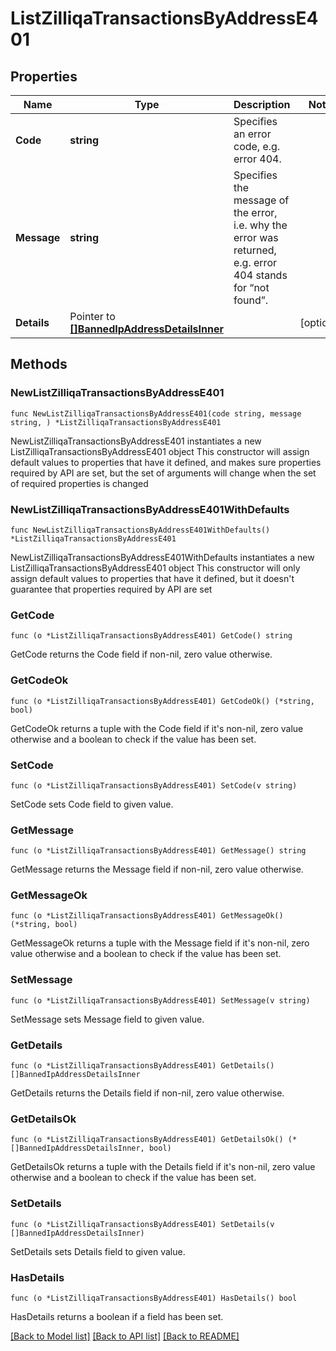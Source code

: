# ListZilliqaTransactionsByAddressE401

## Properties

Name | Type | Description | Notes
------------ | ------------- | ------------- | -------------
**Code** | **string** | Specifies an error code, e.g. error 404. | 
**Message** | **string** | Specifies the message of the error, i.e. why the error was returned, e.g. error 404 stands for “not found”. | 
**Details** | Pointer to [**[]BannedIpAddressDetailsInner**](BannedIpAddressDetailsInner.md) |  | [optional] 

## Methods

### NewListZilliqaTransactionsByAddressE401

`func NewListZilliqaTransactionsByAddressE401(code string, message string, ) *ListZilliqaTransactionsByAddressE401`

NewListZilliqaTransactionsByAddressE401 instantiates a new ListZilliqaTransactionsByAddressE401 object
This constructor will assign default values to properties that have it defined,
and makes sure properties required by API are set, but the set of arguments
will change when the set of required properties is changed

### NewListZilliqaTransactionsByAddressE401WithDefaults

`func NewListZilliqaTransactionsByAddressE401WithDefaults() *ListZilliqaTransactionsByAddressE401`

NewListZilliqaTransactionsByAddressE401WithDefaults instantiates a new ListZilliqaTransactionsByAddressE401 object
This constructor will only assign default values to properties that have it defined,
but it doesn't guarantee that properties required by API are set

### GetCode

`func (o *ListZilliqaTransactionsByAddressE401) GetCode() string`

GetCode returns the Code field if non-nil, zero value otherwise.

### GetCodeOk

`func (o *ListZilliqaTransactionsByAddressE401) GetCodeOk() (*string, bool)`

GetCodeOk returns a tuple with the Code field if it's non-nil, zero value otherwise
and a boolean to check if the value has been set.

### SetCode

`func (o *ListZilliqaTransactionsByAddressE401) SetCode(v string)`

SetCode sets Code field to given value.


### GetMessage

`func (o *ListZilliqaTransactionsByAddressE401) GetMessage() string`

GetMessage returns the Message field if non-nil, zero value otherwise.

### GetMessageOk

`func (o *ListZilliqaTransactionsByAddressE401) GetMessageOk() (*string, bool)`

GetMessageOk returns a tuple with the Message field if it's non-nil, zero value otherwise
and a boolean to check if the value has been set.

### SetMessage

`func (o *ListZilliqaTransactionsByAddressE401) SetMessage(v string)`

SetMessage sets Message field to given value.


### GetDetails

`func (o *ListZilliqaTransactionsByAddressE401) GetDetails() []BannedIpAddressDetailsInner`

GetDetails returns the Details field if non-nil, zero value otherwise.

### GetDetailsOk

`func (o *ListZilliqaTransactionsByAddressE401) GetDetailsOk() (*[]BannedIpAddressDetailsInner, bool)`

GetDetailsOk returns a tuple with the Details field if it's non-nil, zero value otherwise
and a boolean to check if the value has been set.

### SetDetails

`func (o *ListZilliqaTransactionsByAddressE401) SetDetails(v []BannedIpAddressDetailsInner)`

SetDetails sets Details field to given value.

### HasDetails

`func (o *ListZilliqaTransactionsByAddressE401) HasDetails() bool`

HasDetails returns a boolean if a field has been set.


[[Back to Model list]](../README.md#documentation-for-models) [[Back to API list]](../README.md#documentation-for-api-endpoints) [[Back to README]](../README.md)


